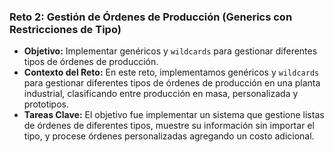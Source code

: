 ### Reto 2: Gestión de Órdenes de Producción (Generics con Restricciones de Tipo)
- **Objetivo:** Implementar genéricos y `wildcards` para gestionar diferentes tipos de órdenes de producción.
- **Contexto del Reto:** En este reto, implementamos genéricos y `wildcards` para gestionar diferentes tipos de órdenes de producción en una planta industrial, clasificando entre producción en masa, personalizada y prototipos.
- **Tareas Clave:** El objetivo fue implementar un sistema que gestione listas de órdenes de diferentes tipos, muestre su información sin importar el tipo, y procese órdenes personalizadas agregando un costo adicional.

